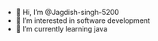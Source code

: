 - 👋 Hi, I’m @Jagdish-singh-5200
- 👀 I’m interested in software development
- 🌱 I’m currently learning java

<!---
Jagdish-singh-5200/Jagdish-singh-5200 is a ✨ special ✨ repository because its `README.md` (this file) appears on your GitHub profile.
You can click the Preview link to take a look at your changes.
--->

